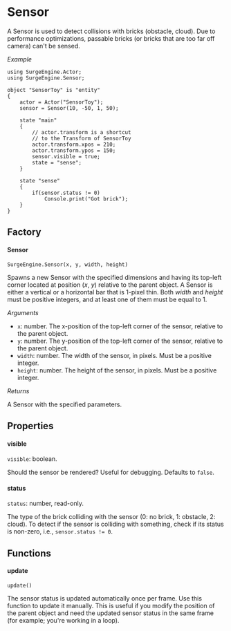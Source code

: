 Sensor
======

A Sensor is used to detect collisions with bricks (obstacle, cloud). Due to performance optimizations, passable bricks (or bricks that are too far off camera) can't be sensed.

*Example*
```
using SurgeEngine.Actor;
using SurgeEngine.Sensor;

object "SensorToy" is "entity"
{
    actor = Actor("SensorToy");
    sensor = Sensor(10, -50, 1, 50);

    state "main"
    {
        // actor.transform is a shortcut
        // to the Transform of SensorToy
        actor.transform.xpos = 210;
        actor.transform.ypos = 150;
        sensor.visible = true;
        state = "sense";
    }

    state "sense"
    {
        if(sensor.status != 0)
            Console.print("Got brick");
    }
}
```



Factory
-------

#### Sensor

`SurgeEngine.Sensor(x, y, width, height)`

Spawns a new Sensor with the specified dimensions and having its top-left corner located at position (*x*, *y*) relative to the parent object. A Sensor is either a vertical or a horizontal bar that is 1-pixel thin. Both *width* and *height* must be positive integers, and at least one of them must be equal to 1.

*Arguments*

* `x`: number. The x-position of the top-left corner of the sensor, relative to the parent object.
* `y`: number. The y-position of the top-left corner of the sensor, relative to the parent object.
* `width`: number. The width of the sensor, in pixels. Must be a positive integer.
* `height`: number. The height of the sensor, in pixels. Must be a positive integer.

*Returns*

A Sensor with the specified parameters.


Properties
----------

#### visible

`visible`: boolean.

Should the sensor be rendered? Useful for debugging. Defaults to `false`.

#### status

`status`: number, read-only.

The type of the brick colliding with the sensor (0: no brick, 1: obstacle, 2: cloud). To detect if the sensor is colliding with something, check if its status is non-zero, i.e., `sensor.status != 0`.

Functions
---------

#### update

`update()`

The sensor status is updated automatically once per frame. Use this function to update it manually. This is useful if you modify the position of the parent object and need the updated sensor status in the same frame (for example; you're working in a loop).

